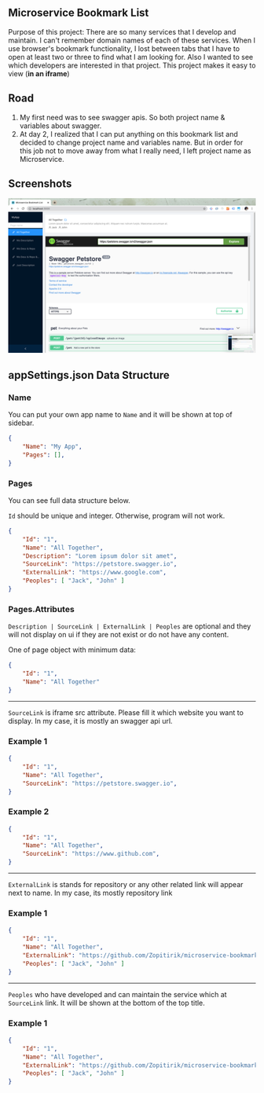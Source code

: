 ## Microservice Bookmark List

Purpose of this project: There are so many services that I develop and maintain. I can't remember domain names of each of these services.
When I use browser's bookmark functionality, I lost between tabs that I have to open at least two or three to find what I am looking for. 
Also I wanted to see which developers are interested in that project. This project makes it easy to view (**in an iframe**)

## Road

1. My first need was to see swagger apis. So both project name & variables about swagger.
2. At day 2, I realized that I can put anything on this bookmark list and decided to change project name and variables name. But in order for this job not to move away from what I really need, I left project name as Microservice.

## Screenshots

![alt text](https://raw.githubusercontent.com/Zopitirik/microservice-bookmark-list/master/Microservice%20Bookmark%20List.png "Microsevrice Bookmark List")

## appSettings.json Data Structure

### Name

You can put your own app name to `Name` and it will be shown at top of sidebar. 

```json
{ 
    "Name": "My App",
    "Pages": [],
}
```

### Pages

You can see full data structure below.

`Id` should be unique and integer. Otherwise, program will not work.

```json
{ 
    "Id": "1",
    "Name": "All Together",
    "Description": "Lorem ipsum dolor sit amet",
    "SourceLink": "https://petstore.swagger.io",
    "ExternalLink": "https://www.google.com",
    "Peoples": [ "Jack", "John" ]
}
```

### Pages.Attributes

`Description | SourceLink | ExternalLink | Peoples` are optional and they will not display on ui if they are not exist or do not have any content.

One of page object with minimum data:

```json
{ 
    "Id": "1",
    "Name": "All Together"
}
```

***

`SourceLink` is iframe src attribute. Please fill it which website you want to display. In my case, it is mostly an swagger api url.

### Example 1

```json
{ 
    "Id": "1",
    "Name": "All Together",
    "SourceLink": "https://petstore.swagger.io",
}
```

### Example 2

```json
{ 
    "Id": "1",
    "Name": "All Together",
    "SourceLink": "https://www.github.com",
}
```

***


`ExternalLink` is stands for repository or any other related link will appear next to name. In my case, its mostly repository link

### Example 1 

```json
{ 
    "Id": "1",
    "Name": "All Together",
    "ExternalLink": "https://github.com/Zopitirik/microservice-bookmark-list",
    "Peoples": [ "Jack", "John" ]
}
```

***

`Peoples` who have developed and can maintain the service which at `SourceLink` link. It will be shown at the bottom of the top title.

### Example 1 

```json
{ 
    "Id": "1",
    "Name": "All Together",
    "ExternalLink": "https://github.com/Zopitirik/microservice-bookmark-list",
    "Peoples": [ "Jack", "John" ]
}
```